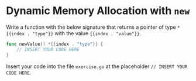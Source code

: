 # Dynamic Memory Allocation with `new`

Write a function with the below signature that returns a pointer of type `*{{index . "type"}}` with the value `{{index . "value"}}`.

``` go
func newValue() *{{index . "type"}} {
    // INSERT YOUR CODE HERE
}
```

Insert your code into the file `exercise.go` at the placeholder `// INSERT YOUR CODE HERE`.
